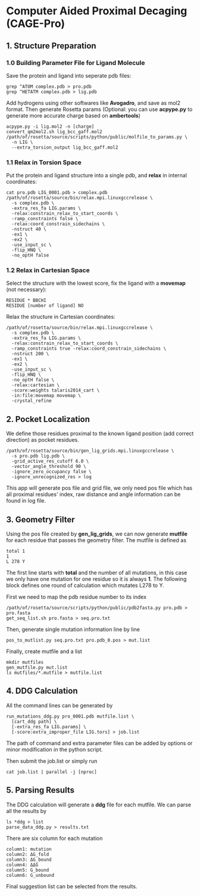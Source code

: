 # Computer Aided Proximal Decaging (CAGE-Pro)

## 1. Structure Preparation

### 1.0 Building Parameter File for Ligand Molecule

Save the protein and ligand into seperate pdb files:

    grep ^ATOM complex.pdb > pro.pdb
    grep ^HETATM complex.pdb > lig.pdb

Add hydrogens using other softwares like **Avogadro**, and save as mol2 format. Then generate Rosetta params (Optional: you can use **acpype.py** to generate more accurate charge based on **ambertools**)

    acpype.py -i lig.mol2 -n [charge]
    convert_qm2mol2.sh lig_bcc_gaff.mol2
    /path/of/rosetta/source/scripts/python/public/molfile_to_params.py \
      -n LIG \
      --extra_torsion_output lig_bcc_gaff.mol2

### 1.1 Relax in Torsion Space
Put the protein and ligand structure into a single pdb, and **relax** in internal coordinates:

    cat pro.pdb LIG_0001.pdb > complex.pdb
    /path/of/rosetta/source/bin/relax.mpi.linuxgccrelease \
      -s complex.pdb \
      -extra_res_fa LIG.params \
      -relax:constrain_relax_to_start_coords \
      -ramp_constraints false \
      -relax:coord_constrain_sidechains \
      -nstruct 40 \
      -ex1 \
      -ex2 \
      -use_input_sc \
      -flip_HNQ \
      -no_optH false

### 1.2 Relax in Cartesian Space
Select the structure with the lowest score, fix the ligand with a **movemap** (not necessary):

    RESIDUE * BBCHI
    RESIDUE [number of ligand] NO

Relax the structure in Cartesian coordinates:

    /path/of/rosetta/source/bin/relax.mpi.linuxgccrelease \
      -s complex.pdb \
      -extra_res_fa LIG.params \
      -relax:constrain_relax_to_start_coords \
      -ramp_constraints true -relax:coord_constrain_sidechains \
      -nstruct 200 \
      -ex1 \
      -ex2 \
      -use_input_sc \
      -flip_HNQ \
      -no_optH false \
      -relax:cartesian \
      -score:weights talaris2014_cart \
      -in:file:movemap movemap \
      -crystal_refine

## 2. Pocket Localization
We define those residues proximal to the known ligand position (add correct direction) as pocket residues.

    /path/of/rosetta/source/bin/gen_lig_grids.mpi.linuxgccrelease \
      -s pro.pdb lig.pdb \
      -grid_active_res_cutoff 6.0 \
      -vector_angle_threshold 90 \
      -ignore_zero_occupancy false \
      -ignore_unrecognized_res > log

This app will generate pos file and grid file, we only need pos file which has all proximal residues' index, raw distance and angle information can be found in log file.

## 3. Geometry Filter
Using the pos file created by **gen_lig_grids**, we can now generate **mutfile** for each residue that passes the geometry filter. The mutfile is defined as

    total 1
    1
    L 278 Y

The first line starts with **total** and the number of all mutations, in this case we only have one mutation for one residue so it is always **1**. The following block defines one round of calculation which mutates L278 to Y.

First we need to map the pdb residue number to its index

    /path/of/rosetta/source/scripts/python/public/pdb2fasta.py pro.pdb > pro.fasta
    get_seq_list.sh pro.fasta > seq.pro.txt

Then, generate single mutation information line by line

    pos_to_mutlist.py seq.pro.txt pro.pdb_0.pos > mut.list

Finally, create mutfile and a list

    mkdir mutfiles
    gen_mutfile.py mut.list
    ls mutfiles/*.mutfile > mutfile.list

## 4. DDG Calculation
All the command lines can be generated by

    run_mutations_ddg.py pro_0001.pdb mutfile.list \
      [cart_ddg path] \
      [-extra_res_fa LIG.params] \
      [-score:extra_improper_file LIG.tors] > job.list

The path of command and extra parameter files can be added by options or minor modification in the python script.

Then submit the job.list or simply run

    cat job.list | parallel -j [nproc]

## 5. Parsing Results
The DDG calculation will generate a **ddg** file for each mutfile. We can parse all the results by

    ls *ddg > list
    parse_data_ddg.py > results.txt

There are six column for each mutation

    column1: mutation
    column2: ΔG_fold
    column3: ΔG_bound
    column4: ΔΔG
    column5: G_bound
    column6: G_unbound

Final suggestion list can be selected from the results.
